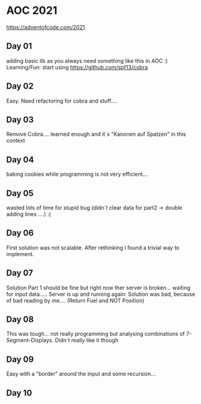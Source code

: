 # AOC 2021

https://adventofcode.com/2021

## Day 01

adding basic lib as you always need something like this in AOC :)
Learning/Fun: start using https://github.com/spf13/cobra 

## Day 02

Easy. Need refactoring for cobra and stuff....

## Day 03

Remove Cobra.... learned enough and it´s "Kanonen auf Spatzen" in this context

## Day 04

baking cookies while programming is not very efficient...

## Day 05

wasted lots of time for stupid bug (didn´t clear data for part2 -> double adding lines ....) :(

## Day 06

First solution was not scalable. After rethinking I found a trivial way to implement.

## Day 07

Solution Part 1 should be fine but right now ther server is broken... waiting for input data.....
Server is up and running again: Solution was bad, because of bad reading by me.... (Return Fuel and NOT Position)

## Day 08

This was tough... not really programming but analysing combinations of 7-Segment-Displays.
Didn´t really like it though

## Day 09

Easy with a "border" around the input and some recursion...

## Day 10


